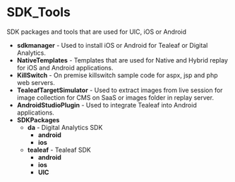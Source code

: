 # SDK_Tools
SDK packages and tools that are used for UIC, iOS or Android

* **sdkmanager** \- Used to install iOS or Android for Tealeaf or Digital Analytics.
* **NativeTemplates** \- Templates that are used for Native and Hybrid replay for iOS and Android applications.
* **KillSwitch** \- On premise killswitch sample code for aspx, jsp and php web servers.
* **TealeafTargetSimulator** \- Used to extract images from live session for image collection for CMS on SaaS or images folder in replay server.
* **AndroidStudioPlugin** \- Used to integrate Tealeaf into Android applications.
* **SDKPackages** 
  * **da** \- Digital Analytics SDK
    * **android**
    * **ios**
  * **tealeaf** \- Tealeaf SDK
    * **android**
    * **ios**
    * **UIC**

